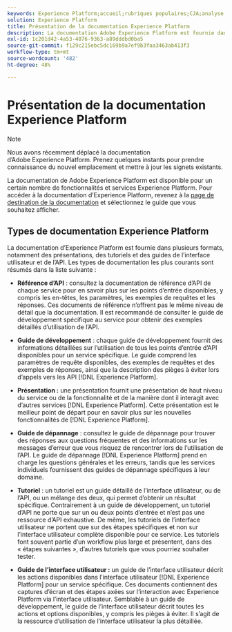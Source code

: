 ```yaml
---
keywords: Experience Platform;accueil;rubriques populaires;CJA;analyse des parcours;analyse des parcours client;orchestration des campagnes;orchestration;parcours client;parcours;orchestration des parcours;fonctionnalité;workflow
solution: Experience Platform
title: Présentation de la documentation Experience Platform
description: La documentation Adobe Experience Platform est fournie dans plusieurs formats, notamment des présentations, des tutoriels et des guides de l’interface utilisateur et de l’API. Voici une brève description des types de documentation les plus courants disponibles pour les services Experience Platform.
exl-id: 1c201d42-4a53-4076-9363-a89dddbd0ba5
source-git-commit: f129c215ebc5dc169b9a7ef9b3faa3463ab413f3
workflow-type: tm+mt
source-wordcount: '482'
ht-degree: 48%

---
```


# Présentation de la documentation Experience Platform

>[!NOTE]
>
>Nous avons récemment déplacé la documentation d’Adobe Experience Platform. Prenez quelques instants pour prendre connaissance du nouvel emplacement et mettre à jour les signets existants.

La documentation de Adobe Experience Platform est disponible pour un certain nombre de fonctionnalités et services Experience Platform. Pour accéder à la documentation d’Experience Platform, revenez à la [page de destination de la documentation](https://experienceleague.adobe.com/docs/experience-platform.html?lang=fr) et sélectionnez le guide que vous souhaitez afficher.

## Types de documentation Experience Platform

La documentation d’Experience Platform est fournie dans plusieurs formats, notamment des présentations, des tutoriels et des guides de l’interface utilisateur et de l’API. Les types de documentation les plus courants sont résumés dans la liste suivante :

* **Référence d’API** : consultez la documentation de référence d’API de chaque service pour en savoir plus sur les points d’entrée disponibles, y compris les en-têtes, les paramètres, les exemples de requêtes et les réponses. Ces documents de référence n’offrent pas le même niveau de détail que la documentation. Il est recommandé de consulter le guide de développement spécifique au service pour obtenir des exemples détaillés d’utilisation de l’API.

* **Guide de développement** : chaque guide de développement fournit des informations détaillées sur l’utilisation de tous les points d’entrée d’API disponibles pour un service spécifique. Le guide comprend les paramètres de requête disponibles, des exemples de requêtes et des exemples de réponses, ainsi que la description des pièges à éviter lors d’appels vers les API [!DNL Experience Platform].

* **Présentation :** une présentation fournit une présentation de haut niveau du service ou de la fonctionnalité et de la manière dont il interagit avec d’autres services [!DNL Experience Platform]. Cette présentation est le meilleur point de départ pour en savoir plus sur les nouvelles fonctionnalités de [!DNL Experience Platform].

* **Guide de dépannage** : consultez le guide de dépannage pour trouver des réponses aux questions fréquentes et des informations sur les messages d’erreur que vous risquez de rencontrer lors de l’utilisation de l’API. Le guide de dépannage [!DNL Experience Platform] prend en charge les questions générales et les erreurs, tandis que les services individuels fournissent des guides de dépannage spécifiques à leur domaine.

* **Tutoriel** : un tutoriel est un guide détaillé de l’interface utilisateur, ou de l’API, ou un mélange des deux, qui permet d’obtenir un résultat spécifique. Contrairement à un guide de développement, un tutoriel d’API ne porte que sur un ou deux points d’entrée et n’est pas une ressource d’API exhaustive. De même, les tutoriels de l’interface utilisateur ne portent que sur des étapes spécifiques et non sur l’interface utilisateur complète disponible pour ce service. Les tutoriels font souvent partie d’un workflow plus large et présentent, dans des « étapes suivantes », d’autres tutoriels que vous pourriez souhaiter tester.

* **Guide de l’interface utilisateur :** un guide de l’interface utilisateur décrit les actions disponibles dans l’interface utilisateur [!DNL Experience Platform] pour un service spécifique. Ces documents contiennent des captures d’écran et des étapes axées sur l’interaction avec Experience Platform via l’interface utilisateur. Semblable à un guide de développement, le guide de l’interface utilisateur décrit toutes les actions et options disponibles, y compris les pièges à éviter. Il s’agit de la ressource d’utilisation de l’interface utilisateur la plus détaillée.
